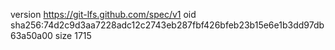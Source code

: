 version https://git-lfs.github.com/spec/v1
oid sha256:74d2c9d3aa7228adc12c2743eb287fbf426bfeb23b15e6e1b3dd97db63a50a00
size 1715
